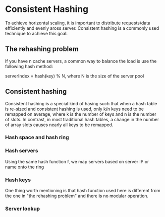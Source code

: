# Consistent Hashing

To achieve horizontal scaling, it is important to distribute requests/data efficiently and evenly aross server. Consistent hashing is a commonly used technique to achieve this goal.

## The rehashing problem

If you have n cache servers, a common way to balance the load is use the following hash method:

serverIndex = hash(key) % N, where N is the size of the server pool

## Consistent hashing

Consistent hashing is a special kind of hasing such that when a hash table is re-sized and consistent hashing is used, only k/n keys need to be remapped on average, where k is the number of keys and n is the number of slots. In contrast, in most traditional hash tables, a change in the number of array slots causes nearly all keys to be remapped.

### Hash space and hash ring

### Hash servers

Using the same hash function f, we map servers based on server IP or name onto the ring

### Hash keys

One thing worth mentioning is that hash function used here is different from the one in "the rehashing problem" and there is no modular operation.

### Server lookup
